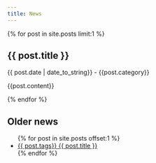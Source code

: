 ```yaml
---
title: News
---
```


{% for post in site.posts limit:1 %}

## {{ post.title }}

{{ post.date | date_to_string}} - {{post.category}}

{{post.content}}

{% endfor %}

## Older news

<ul>
  {% for post in site.posts offset:1 %}
    <li>
      <a href="{{ site.baseurl }}{{ post.url }}">{{ post.tags}} {{ post.title }}</a>
    </li>
  {% endfor %}
</ul>
